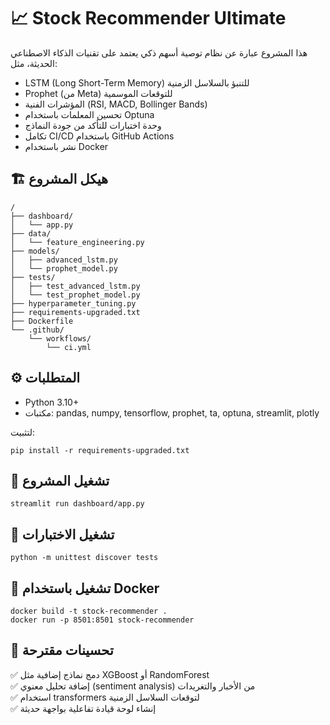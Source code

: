
# 📈 Stock Recommender Ultimate

هذا المشروع عبارة عن نظام توصية أسهم ذكي يعتمد على تقنيات الذكاء الاصطناعي الحديثة، مثل:
- LSTM (Long Short-Term Memory) للتنبؤ بالسلاسل الزمنية
- Prophet (من Meta) للتوقعات الموسمية
- المؤشرات الفنية (RSI, MACD, Bollinger Bands)
- تحسين المعلمات باستخدام Optuna
- وحدة اختبارات للتأكد من جودة النماذج
- تكامل CI/CD باستخدام GitHub Actions
- نشر باستخدام Docker

## 🏗️ هيكل المشروع

```
/
├── dashboard/
│   └── app.py
├── data/
│   └── feature_engineering.py
├── models/
│   ├── advanced_lstm.py
│   └── prophet_model.py
├── tests/
│   ├── test_advanced_lstm.py
│   └── test_prophet_model.py
├── hyperparameter_tuning.py
├── requirements-upgraded.txt
├── Dockerfile
└── .github/
    └── workflows/
        └── ci.yml
```

## ⚙️ المتطلبات

- Python 3.10+
- مكتبات: pandas, numpy, tensorflow, prophet, ta, optuna, streamlit, plotly

لتثبيت:
```
pip install -r requirements-upgraded.txt
```

## 🚀 تشغيل المشروع

```
streamlit run dashboard/app.py
```

## 🧪 تشغيل الاختبارات

```
python -m unittest discover tests
```

## 🐳 تشغيل باستخدام Docker

```
docker build -t stock-recommender .
docker run -p 8501:8501 stock-recommender
```

## 🔧 تحسينات مقترحة

✅ دمج نماذج إضافية مثل XGBoost أو RandomForest  
✅ إضافة تحليل معنوي (sentiment analysis) من الأخبار والتغريدات  
✅ استخدام transformers لتوقعات السلاسل الزمنية  
✅ إنشاء لوحة قيادة تفاعلية بواجهة حديثة

